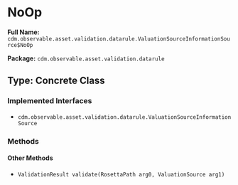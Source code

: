 # NoOp

**Full Name:** `cdm.observable.asset.validation.datarule.ValuationSourceInformationSource$NoOp`

**Package:** `cdm.observable.asset.validation.datarule`

## Type: Concrete Class

### Implemented Interfaces

- `cdm.observable.asset.validation.datarule.ValuationSourceInformationSource`

### Methods

#### Other Methods

- `ValidationResult validate(RosettaPath arg0, ValuationSource arg1)`


